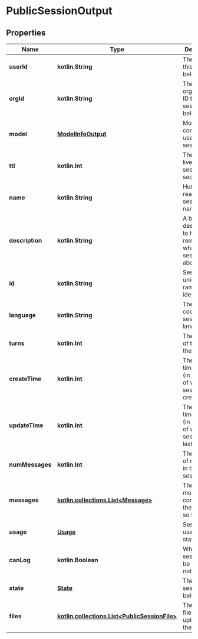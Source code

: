 
# PublicSessionOutput

## Properties
| Name | Type | Description | Notes |
| ------------ | ------------- | ------------- | ------------- |
| **userId** | **kotlin.String** | The user ID this session belongs to. |  |
| **orgId** | **kotlin.String** | The organization ID this session belongs to. |  |
| **model** | [**ModelInfoOutput**](ModelInfoOutput.md) | Model configuration used in the session. |  |
| **ttl** | **kotlin.Int** | The time to live of the session in seconds. |  |
| **name** | **kotlin.String** | Human readable session name. |  |
| **description** | **kotlin.String** | A brief description to help users remember what the session is about. |  |
| **id** | **kotlin.String** | Session unique ramdom identifier. |  [optional] |
| **language** | **kotlin.String** | The iso-code of the session language. |  [optional] |
| **turns** | **kotlin.Int** | The number of turns in the session. |  [optional] |
| **createTime** | **kotlin.Int** | The Unix timestamp (in seconds) of when the session was created. |  [optional] |
| **updateTime** | **kotlin.Int** | The Unix timestamp (in seconds) of when the session was last updated. |  [optional] |
| **numMessages** | **kotlin.Int** | The number of messages in the session. |  [optional] |
| **messages** | [**kotlin.collections.List&lt;Message&gt;**](Message.md) | The list of messages comprising the session so far. |  [optional] |
| **usage** | [**Usage**](Usage.md) | Session usage statistics. |  [optional] |
| **canLog** | **kotlin.Boolean** | Whether the session can be logged or not. |  [optional] |
| **state** | [**State**](State.md) | The state the session belongs to. |  [optional] |
| **files** | [**kotlin.collections.List&lt;PublicSessionFile&gt;**](PublicSessionFile.md) | The list of files uploaded to the session. |  [optional] |



